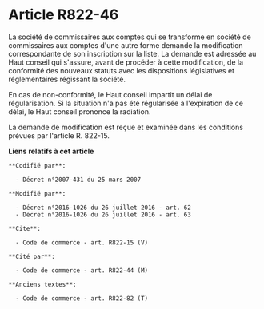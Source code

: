 # Article R822-46

La société de commissaires aux comptes qui se transforme en société de commissaires aux comptes d'une autre forme demande la
modification correspondante de son inscription sur la liste. La demande est adressée au Haut conseil qui s'assure, avant de
procéder à cette modification, de la conformité des nouveaux statuts avec les dispositions législatives et réglementaires
régissant la société. 

En cas de non-conformité, le Haut conseil impartit un délai de régularisation. Si la situation n'a pas été régularisée à
l'expiration de ce délai, le Haut conseil prononce la radiation. 

La demande de modification est reçue et examinée dans les conditions prévues par l'article R. 822-15.

**Liens relatifs à cet article**

	**Codifié par**:

	  - Décret n°2007-431 du 25 mars 2007

	**Modifié par**:

	  - Décret n°2016-1026 du 26 juillet 2016 - art. 62
	  - Décret n°2016-1026 du 26 juillet 2016 - art. 63

	**Cite**:

	  - Code de commerce - art. R822-15 (V)

	**Cité par**:

	  - Code de commerce - art. R822-44 (M)

	**Anciens textes**:

	  - Code de commerce - art. R822-82 (T)
